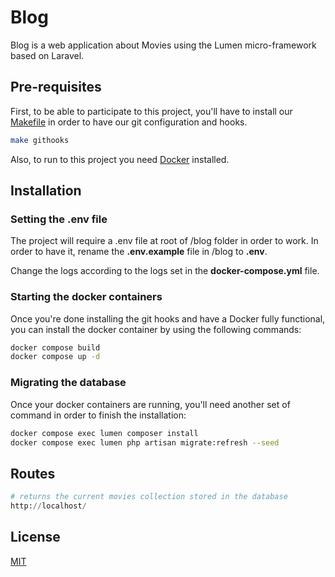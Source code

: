 # Blog

Blog is a web application about Movies using the Lumen micro-framework based on Laravel.

## Pre-requisites

First, to be able to participate to this project, you'll have to install our [Makefile](https://pip.pypa.io/en/stable/) in order to have our git configuration and hooks.

```bash
make githooks
```
Also, to run to this project you need [Docker](https://docs.docker.com/) installed.


## Installation

### Setting the .env file
The project will require a .env file at root of /blog folder in order to work.
In order to have it, rename the **.env.example** file in /blog to **.env**.

Change the logs according to the logs set in the **docker-compose.yml** file.

### Starting the docker containers
Once you're done installing the git hooks and have a Docker fully functional, you can install the docker container by using the following commands:

```bash
docker compose build 
docker compose up -d
```

### Migrating the database
Once your docker containers are running, you'll need another set of command in order to finish the installation:
```bash
docker compose exec lumen composer install 
docker compose exec lumen php artisan migrate:refresh --seed
```

## Routes

```python
# returns the current movies collection stored in the database
http://localhost/
```

## License
[MIT](https://choosealicense.com/licenses/mit/)